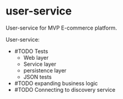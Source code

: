 # user-service


User-service for MVP E-commerce platform. 

User-service:
- #TODO Tests
    - Web layer 
    - Service layer
    - persistence layer 
    - JSON tests
- #TODO expanding business logic 
- #TODO Connecting to discovery service
